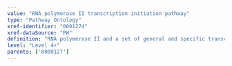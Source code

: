 ```yaml
---
value: "RNA polymerase II transcription initiation pathway"
type: "Pathway Ontology"
xref-identifier: "0001274"
xref-dataSource: "PW"
definition: "RNA polymerase II and a set of general and specific transcription factors assemble as a large pre-initiation complex which undergoes a series of transformations before transcription proceeds. Promoter recognition and subsequent initiation of transcription are dependent upon the presence of these transcription factors. Activators and repressors impact upon transcription at these early stages."
level: "Level 4+"
parents: ['0000127']
---
```

